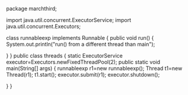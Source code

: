 package marchthird;

import java.util.concurrent.ExecutorService;
import java.util.concurrent.Executors;

class runnableexp implements Runnable
{
public void run()
{
	System.out.println("run() from a different thread than main");

}
}
public class threads {
static ExecutorService executor=Executors.newFixedThreadPool(2);
public static void main(String[] args) {
	runnableexp r1=new runnableexp();
	Thread t1=new Thread(r1);
	t1.start();
	executor.submit(r1);
	executor.shutdown();
	
}
}
